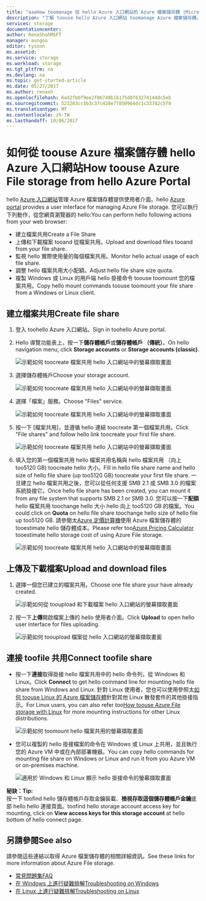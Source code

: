 ```yaml
---
title: "aaaHow toomanage 從 hello Azure 入口網站的 Azure 檔案儲存體 |Microsoft 文件"
description: "了解 toouse hello Azure 入口網站 toomanage Azure 檔案儲存體。"
services: storage
documentationcenter: 
author: RenaShahMSFT
manager: aungoo
editor: tysonn
ms.assetid: 
ms.service: storage
ms.workload: storage
ms.tgt_pltfrm: na
ms.devlang: na
ms.topic: get-started-article
ms.date: 05/27/2017
ms.author: renash
ms.openlocfilehash: 6ad2fbbf9ee2f86748b1b175d0f63274144dc5eb
ms.sourcegitcommit: 523283cc1b3c37c428e77850964dc1c33742c5f0
ms.translationtype: MT
ms.contentlocale: zh-TW
ms.lasthandoff: 10/06/2017
---
```

# <a name="how-toouse-azure-file-storage-from-hello-azure-portal"></a><span data-ttu-id="b074e-103">如何從 toouse Azure 檔案儲存體 hello Azure 入口網站</span><span class="sxs-lookup"><span data-stu-id="b074e-103">How toouse Azure File storage from hello Azure Portal</span></span>
<span data-ttu-id="b074e-104">hello [Azure 入口網站](https://portal.azure.com)管理 Azure 檔案儲存體提供使用者介面。</span><span class="sxs-lookup"><span data-stu-id="b074e-104">hello [Azure portal](https://portal.azure.com) provides a user interface for managing Azure File storage.</span></span> <span data-ttu-id="b074e-105">您可以執行下列動作，從您網頁瀏覽器的 hello:</span><span class="sxs-lookup"><span data-stu-id="b074e-105">You can perform hello following actions from your web browser:</span></span>

* <span data-ttu-id="b074e-106">建立檔案共用</span><span class="sxs-lookup"><span data-stu-id="b074e-106">Create a File Share</span></span>
* <span data-ttu-id="b074e-107">上傳和下載檔案 tooand 從檔案共用。</span><span class="sxs-lookup"><span data-stu-id="b074e-107">Upload and download files tooand from your file share.</span></span>
* <span data-ttu-id="b074e-108">監視 hello 實際使用量的每個檔案共用。</span><span class="sxs-lookup"><span data-stu-id="b074e-108">Monitor hello actual usage of each file share.</span></span>
* <span data-ttu-id="b074e-109">調整 hello 檔案共用大小配額。</span><span class="sxs-lookup"><span data-stu-id="b074e-109">Adjust hello file share size quota.</span></span>
* <span data-ttu-id="b074e-110">複製 Windows 或 Linux 的用戶端 hello 掛接命令 toouse toomount 您的檔案共用。</span><span class="sxs-lookup"><span data-stu-id="b074e-110">Copy hello mount commands toouse toomount your file share from a Windows or Linux client.</span></span>

## <a name="create-file-share"></a><span data-ttu-id="b074e-111">建立檔案共用</span><span class="sxs-lookup"><span data-stu-id="b074e-111">Create file share</span></span>
1. <span data-ttu-id="b074e-112">登入 toohello Azure 入口網站。</span><span class="sxs-lookup"><span data-stu-id="b074e-112">Sign in toohello Azure portal.</span></span>
2. <span data-ttu-id="b074e-113">Hello 導覽功能表上，按一下**儲存體帳戶**或**儲存體帳戶 （傳統）**。</span><span class="sxs-lookup"><span data-stu-id="b074e-113">On hello navigation menu, click **Storage accounts** or **Storage accounts (classic)**.</span></span>
    
    ![示範如何 toocreate 檔案共用 hello 入口網站中的螢幕擷取畫面](./media/storage-how-to-use-files-portal/use-files-portal-create-file-share1.png)

3. <span data-ttu-id="b074e-115">選擇儲存體帳戶</span><span class="sxs-lookup"><span data-stu-id="b074e-115">Choose your storage account.</span></span>

    ![示範如何 toocreate 檔案共用 hello 入口網站中的螢幕擷取畫面](./media/storage-how-to-use-files-portal/use-files-portal-create-file-share2.png)

4. <span data-ttu-id="b074e-117">選擇「檔案」服務。</span><span class="sxs-lookup"><span data-stu-id="b074e-117">Choose "Files" service.</span></span>

    ![示範如何 toocreate 檔案共用 hello 入口網站中的螢幕擷取畫面](./media/storage-how-to-use-files-portal/use-files-portal-create-file-share3.png)

5. <span data-ttu-id="b074e-119">按一下 [檔案共用]，並遵循 hello 連結 toocreate 第一個檔案共用。</span><span class="sxs-lookup"><span data-stu-id="b074e-119">Click "File shares" and follow hello link toocreate your first file share.</span></span>

    ![示範如何 toocreate 檔案共用 hello 入口網站中的螢幕擷取畫面](./media/storage-how-to-use-files-portal/use-files-portal-create-file-share4.png)

6. <span data-ttu-id="b074e-121">填入您的第一個檔案共用 hello 檔案共用名稱與 hello 檔案共用 （向上 too5120 GB) toocreate hello 大小。</span><span class="sxs-lookup"><span data-stu-id="b074e-121">Fill in hello file share name and hello size of hello file share (up too5120 GB) toocreate your first file share.</span></span> <span data-ttu-id="b074e-122">一旦建立 hello 檔案共用之後，您可以從任何支援 SMB 2.1 或 SMB 3.0 的檔案系統掛接它。</span><span class="sxs-lookup"><span data-stu-id="b074e-122">Once hello file share has been created, you can mount it from any file system that supports SMB 2.1 or SMB 3.0.</span></span> <span data-ttu-id="b074e-123">您可以按一下**配額**hello 檔案共用 toochange hello 大小 hello 向上 too5120 GB 的檔案。</span><span class="sxs-lookup"><span data-stu-id="b074e-123">You could click on **Quota** on hello file share toochange hello size of hello file up too5120 GB.</span></span> <span data-ttu-id="b074e-124">請參閱太[Azure 定價計算機](https://azure.microsoft.com/pricing/calculator/)使用 Azure 檔案儲存體的 tooestimate hello 儲存體成本。</span><span class="sxs-lookup"><span data-stu-id="b074e-124">Please refer too[Azure Pricing Calculator](https://azure.microsoft.com/pricing/calculator/) tooestimate hello storage cost of using Azure File storage.</span></span>

    ![示範如何 toocreate 檔案共用 hello 入口網站中的螢幕擷取畫面](./media/storage-how-to-use-files-portal/use-files-portal-create-file-share5.png)

## <a name="upload-and-download-files"></a><span data-ttu-id="b074e-126">上傳及下載檔案</span><span class="sxs-lookup"><span data-stu-id="b074e-126">Upload and download files</span></span>
1. <span data-ttu-id="b074e-127">選擇一個您已建立的檔案共用。</span><span class="sxs-lookup"><span data-stu-id="b074e-127">Choose one file share your have already created.</span></span>

    ![示範如何從 tooupload 和下載檔案 hello 入口網站的螢幕擷取畫面](./media/storage-how-to-use-files-portal/use-files-portal-upload-file1.png)

2. <span data-ttu-id="b074e-129">按一下**上傳**開啟檔案上傳的 hello 使用者介面。</span><span class="sxs-lookup"><span data-stu-id="b074e-129">Click **Upload** to open hello user interface for files uploading.</span></span>

    ![示範如何 tooupload 檔案從 hello 入口網站的螢幕擷取畫面](./media/storage-how-to-use-files-portal/use-files-portal-upload-file2.png)

## <a name="connect-toofile-share"></a><span data-ttu-id="b074e-131">連接 toofile 共用</span><span class="sxs-lookup"><span data-stu-id="b074e-131">Connect toofile share</span></span>
-  <span data-ttu-id="b074e-132">按一下**連接**取得掛接 hello 檔案共用中的 hello 命令列，從 Windows 和 Linux。</span><span class="sxs-lookup"><span data-stu-id="b074e-132">Click **Connect** to get hello command line for mounting hello file share from Windows and Linux.</span></span> <span data-ttu-id="b074e-133">針對 Linux 使用者，您也可以使用參照太[如何 toouse Linux 的 Azure 檔案儲存體](../storage-how-to-use-files-linux.md)針對其他 Linux 散發套件的其他掛接指示。</span><span class="sxs-lookup"><span data-stu-id="b074e-133">For Linux users, you can also refer too[How toouse Azure File storage with Linux](../storage-how-to-use-files-linux.md) for more mounting instructions for other Linux distributions.</span></span>

    ![示範如何 toomount hello 檔案共用的螢幕擷取畫面](./media/storage-how-to-use-files-portal/use-files-portal-connect.png)
-  <span data-ttu-id="b074e-135">您可以複製的 hello 掛接檔案的命令在 Windows 或 Linux 上共用，並且執行您的 Azure VM 中或在內部部署機器。</span><span class="sxs-lookup"><span data-stu-id="b074e-135">You can copy hello commands for mounting file share on Windows or Linux and run it from you Azure VM or on-premises machine.</span></span>

    ![適用於 Windows 和 Linux 顯示 hello 掛接命令的螢幕擷取畫面](./media/storage-how-to-use-files-portal/use-files-portal-show-mount-commands.png)

<span data-ttu-id="b074e-137">**秘訣：**</span><span class="sxs-lookup"><span data-stu-id="b074e-137">**Tip:**</span></span>  
<span data-ttu-id="b074e-138">按一下 toofind hello 儲存體帳戶存取金鑰裝載、**檢視存取這個儲存體帳戶金鑰**底部 hello hello 連接頁面。</span><span class="sxs-lookup"><span data-stu-id="b074e-138">toofind hello storage account access key for mounting, click on **View access keys for this storage account** at hello bottom of hello connect page.</span></span>

## <a name="see-also"></a><span data-ttu-id="b074e-139">另請參閱</span><span class="sxs-lookup"><span data-stu-id="b074e-139">See also</span></span>
<span data-ttu-id="b074e-140">請參閱這些連結以取得 Azure 檔案儲存體的相關詳細資訊。</span><span class="sxs-lookup"><span data-stu-id="b074e-140">See these links for more information about Azure File storage.</span></span>

* [<span data-ttu-id="b074e-141">常見問題集</span><span class="sxs-lookup"><span data-stu-id="b074e-141">FAQ</span></span>](../storage-files-faq.md)
* [<span data-ttu-id="b074e-142">在 Windows 上進行疑難排解</span><span class="sxs-lookup"><span data-stu-id="b074e-142">Troubleshooting on Windows</span></span>](storage-troubleshoot-windows-file-connection-problems.md)      
* [<span data-ttu-id="b074e-143">在 Linux 上進行疑難排解</span><span class="sxs-lookup"><span data-stu-id="b074e-143">Troubleshooting on Linux</span></span>](storage-troubleshoot-linux-file-connection-problems.md)    
